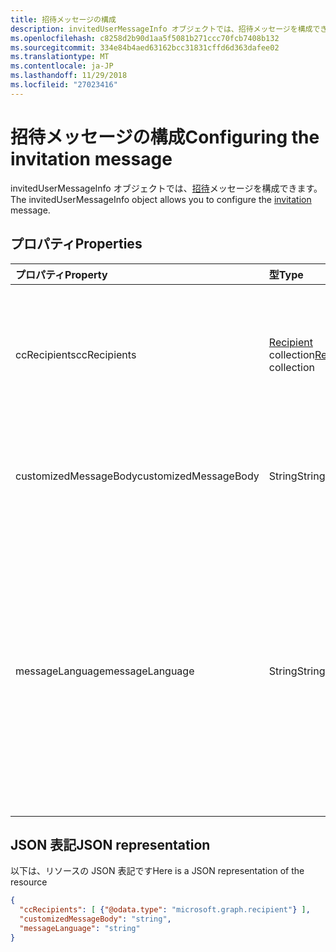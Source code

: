 ```yaml
---
title: 招待メッセージの構成
description: invitedUserMessageInfo オブジェクトでは、招待メッセージを構成できます。
ms.openlocfilehash: c8258d2b90d1aa5f5081b271ccc70fcb7408b132
ms.sourcegitcommit: 334e84b4aed63162bcc31831cffd6d363dafee02
ms.translationtype: MT
ms.contentlocale: ja-JP
ms.lasthandoff: 11/29/2018
ms.locfileid: "27023416"
---
```

# <a name="configuring-the-invitation-message"></a><span data-ttu-id="d84e0-103">招待メッセージの構成</span><span class="sxs-lookup"><span data-stu-id="d84e0-103">Configuring the invitation message</span></span>

<span data-ttu-id="d84e0-104">invitedUserMessageInfo オブジェクトでは、[招待](invitation.md)メッセージを構成できます。</span><span class="sxs-lookup"><span data-stu-id="d84e0-104">The invitedUserMessageInfo object allows you to configure the [invitation](invitation.md) message.</span></span>


## <a name="properties"></a><span data-ttu-id="d84e0-105">プロパティ</span><span class="sxs-lookup"><span data-stu-id="d84e0-105">Properties</span></span>
| <span data-ttu-id="d84e0-106">プロパティ</span><span class="sxs-lookup"><span data-stu-id="d84e0-106">Property</span></span>     | <span data-ttu-id="d84e0-107">型</span><span class="sxs-lookup"><span data-stu-id="d84e0-107">Type</span></span>   |<span data-ttu-id="d84e0-108">説明</span><span class="sxs-lookup"><span data-stu-id="d84e0-108">Description</span></span>|
|:---------------|:--------|:----------|
|<span data-ttu-id="d84e0-109">ccRecipients</span><span class="sxs-lookup"><span data-stu-id="d84e0-109">ccRecipients</span></span>|<span data-ttu-id="d84e0-110">[Recipient](recipient.md) collection</span><span class="sxs-lookup"><span data-stu-id="d84e0-110">[Recipient](recipient.md) collection</span></span>|<span data-ttu-id="d84e0-p101">招待メッセージの送信先にする必要がある追加の受信者。現在、サポートされている追加の受信者は 1 人のみです。</span><span class="sxs-lookup"><span data-stu-id="d84e0-p101">Additional recipients the invitation message should be sent to. Currently only 1 additional recipient is supported.</span></span>|
|<span data-ttu-id="d84e0-113">customizedMessageBody</span><span class="sxs-lookup"><span data-stu-id="d84e0-113">customizedMessageBody</span></span>|<span data-ttu-id="d84e0-114">String</span><span class="sxs-lookup"><span data-stu-id="d84e0-114">String</span></span>|<span data-ttu-id="d84e0-115">既定のメッセージを使用しない場合に送信するカスタマイズされたメッセージ本文。</span><span class="sxs-lookup"><span data-stu-id="d84e0-115">Customized message body you want to send if you don't want the default message.</span></span>|
|<span data-ttu-id="d84e0-116">messageLanguage</span><span class="sxs-lookup"><span data-stu-id="d84e0-116">messageLanguage</span></span>|<span data-ttu-id="d84e0-117">String</span><span class="sxs-lookup"><span data-stu-id="d84e0-117">String</span></span>|<span data-ttu-id="d84e0-p102">既定のメッセージを送信する言語。customizedMessageBody が指定されている場合、このプロパティは無視され、メッセージは ustomizedMessageBody を使用して送信されます。言語書式は ISO 639 である必要があります。既定では ja-JP です。</span><span class="sxs-lookup"><span data-stu-id="d84e0-p102">The language you want to send the default message in. If the customizedMessageBody is specified, this property is ignored, and the message is sent using the customizedMessageBody. The language format should be in ISO 639. The default is en-US.</span></span>|

## <a name="json-representation"></a><span data-ttu-id="d84e0-122">JSON 表記</span><span class="sxs-lookup"><span data-stu-id="d84e0-122">JSON representation</span></span>
<span data-ttu-id="d84e0-123">以下は、リソースの JSON 表記です</span><span class="sxs-lookup"><span data-stu-id="d84e0-123">Here is a JSON representation of the resource</span></span>

<!-- {"blockType": "resource", "@odata.type": "microsoft.graph.invitedUserMessageInfo"} -->
```json
{
  "ccRecipients": [ {"@odata.type": "microsoft.graph.recipient"} ],
  "customizedMessageBody": "string",
  "messageLanguage": "string"
}
```

<!-- uuid: 8fcb5dbc-d5aa-4681-8e31-b001d5168d79
2016-22-25 14:57:30 UTC -->
<!-- {
  "type": "#page.annotation",
  "description": "invitedUserMessageInfo resource",
  "keywords": "",
  "section": "documentation",
  "tocPath": ""
}-->

